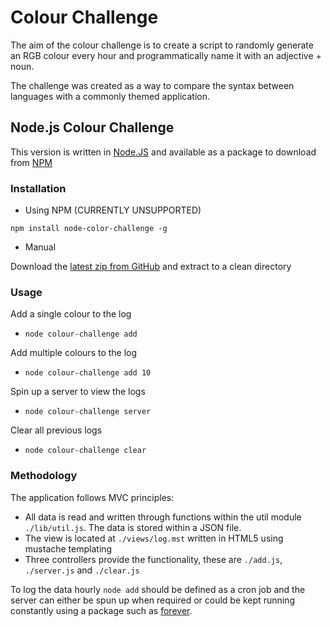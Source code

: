 # Colour Challenge

The aim of the colour challenge is to create a script to randomly generate an RGB colour every hour and programmatically name it with an adjective + noun.

The challenge was created as a way to compare the syntax between languages with a commonly themed application.

## Node.js Colour Challenge

This version is written in [Node.JS](http://nodejs.org/) and available as a package to download from [NPM](https://www.npmjs.com/)

### Installation

- Using NPM (CURRENTLY UNSUPPORTED)

`npm install node-color-challenge -g`

- Manual

Download the [latest zip from GitHub](https://github.com/StudioLE/node-colour-challenge/archive/master.zip) and extract to a clean directory

### Usage

Add a single colour to the log

- `node colour-challenge add`

Add multiple colours to the log

- `node colour-challenge add 10`

Spin up a server to view the logs

- `node colour-challenge server`

Clear all previous logs

- `node colour-challenge clear`

### Methodology

The application follows MVC principles:

- All data is read and written through functions within the util module `./lib/util.js`. The data is stored within a JSON file.
- The view is located at `./views/log.mst` written in HTML5 using mustache templating
- Three controllers provide the functionality, these are `./add.js`, `./server.js` and `./clear.js`

To log the data hourly `node add` should be defined as a cron job and the server can either be spun up when required or could be kept running constantly using a package such as [forever](https://github.com/foreverjs/forever).